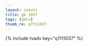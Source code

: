 ```yaml
--- 
layout: sieutv
title: gb 1037
tags: [gbtv]
thumb_re: q7t11037
---
```

{% include tvadv key="q7t11037" %} 
